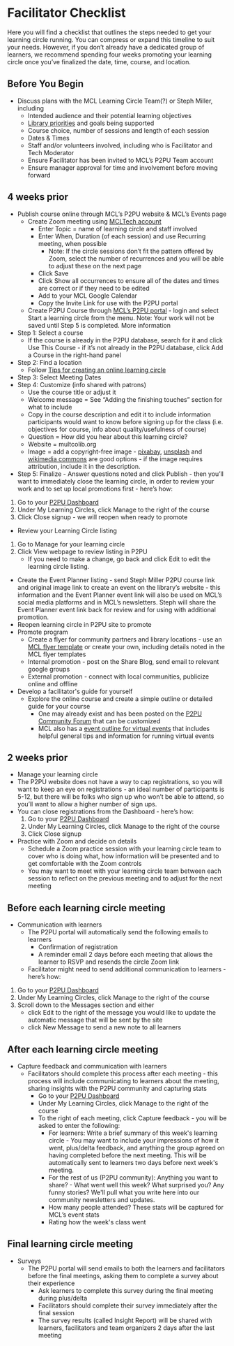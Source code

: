 # Facilitator Checklist

Here you will find a checklist that outlines the steps needed to get your learning circle running. You can compress or expand this timeline to suit your needs. However, if you don’t already have a dedicated group of learners, we recommend spending four weeks promoting your learning circle once you’ve finalized the date, time, course, and location.

## Before You Begin

* Discuss plans with the MCL Learning Circle Team\(?\) or Steph Miller, including
  * Intended audience and their potential learning objectives
  * [Library priorities](https://multcolib.org/about/priorities) and goals being supported
  * Course choice, number of sessions and length of each session
  * Dates & Times
  * Staff and/or volunteers involved, including who is Facilitator and Tech Moderator
  * Ensure Facilitator has been invited to MCL’s P2PU Team account
  * Ensure manager approval for time and involvement before moving forward

## 4 weeks prior

* Publish course online through MCL’s P2PU website & MCL’s Events page
  * Create Zoom meeting using [MCLTech account](https://docs.google.com/document/d/1HikcHogfC5AadGGunMGbGGAoQz6IpmdBvIvnLnLfCAU/edit#heading=h.k37jvlm3c546)
    * Enter Topic = name of learning circle and staff involved
    * Enter When, Duration \(of each session\) and use Recurring meeting, when possible
      * Note: If the circle sessions don’t fit the pattern offered by Zoom, select the number of recurrences and you will be able to adjust these on the next page
    * Click Save
    * Click Show all occurrences to ensure all of the dates and times are correct or if they need to be edited
    * Add to your MCL Google Calendar
    * Copy the Invite Link for use with the P2PU portal  
  * Create P2PU Course through [MCL’s P2PU portal](https://www.p2pu.org/multcolib/) - login and select Start a learning circle from the menu. Note: Your work will not be saved until Step 5 is completed. More information 
* Step 1: Select a course
  * If the course is already in the P2PU database, search for it and click Use This Course - if it’s not already in the P2PU database, click Add a Course in the right-hand panel
* Step 2: Find a location
  * Follow [Tips for creating an online learning circle](https://community.p2pu.org/t/tips-for-creating-an-online-learning-circle/4462)
* Step 3: Select Meeting Dates
* Step 4: Customize \(info shared with patrons\)
  * Use the course title or adjust it
  * Welcome message = See “Adding the finishing touches” section for what to include
  * Copy in the course description and edit it to include information participants would want to know before signing up for the class \(i.e.  objectives for course, info about quality/usefulness of course\)
  * Question = How did you hear about this learning circle?
  * Website = multcolib.org
  * Image = add a copyright-free image - [pixabay](https://pixabay.com/), [unsplash](https://unsplash.com/) and [wikimedia commons](https://commons.wikimedia.org/wiki/Main_Page) are good options - if the image requires attribution, include it in the description.
* Step 5: Finalize - Answer questions noted and click Publish - then you’ll want to immediately close the learning circle, in order to review your work and to set up local promotions first - here’s how:

1. Go to your [P2PU Dashboard](https://learningcircles.p2pu.org/en/)
2. Under My Learning Circles, click Manage to the right of the course
3. Click Close signup - we will reopen when ready to promote

* Review your Learning Circle listing

1. Go to Manage for your learning circle
2. Click View webpage to review listing in P2PU
   * If you need to make a change, go back and click Edit to edit the learning  circle listing.  

* Create the Event Planner listing - send Steph Miller P2PU course link and original image link to create an event on the library’s website - this information and the Event Planner event link will also be used on MCL’s social media platforms and in MCL’s newsletters. Steph will share the Event Planner event link back for review and for using with additional promotion.
* Reopen learning circle in P2PU site to promote  
* Promote program
  * Create a flyer for community partners and library locations - use an [MCL flyer template](https://commons.multcolib.org/marketing-online-engagement/flyers-templates-and-resources#Event%20flyer%20templates) or create your own, including details noted in the MCL flyer templates
  * Internal promotion - post on the Share Blog, send email to relevant google groups
  * External promotion - connect with local communities, publicize online and offline
* Develop a facilitator's guide for yourself
  * Explore the online course and create a simple outline or detailed guide for your course
    * One may already exist and has been posted on the [P2PU Community Forum](https://community.p2pu.org/) that can be customized
    * MCL also has a [event outline for virtual events](https://docs.google.com/document/d/1AaEyNbGdzeYEtHeADdVSJabIYzdENLhKmwIiTmx6_BE/edit#heading=h.4y8aw9w971cc) that includes helpful general tips and information for running virtual events

## 2 weeks prior

* Manage your learning circle
* The P2PU website does not have a way to cap registrations, so you will want to keep an eye on registrations - an ideal number of participants is 5-12, but there will be folks who sign up who won’t be able to attend, so you’ll want to allow a higher number of sign ups.
* You can close registrations from the Dashboard - here’s how:
  1. Go to your [P2PU Dashboard](https://learningcircles.p2pu.org/en/)
  2. Under My Learning Circles, click Manage to the right of the course
  3. Click Close signup
* Practice with Zoom and decide on details
  * Schedule a Zoom practice session with your learning circle team to cover who is doing what, how information will be presented and to get comfortable with the Zoom controls
  * You may want to meet with your learning circle team between each session to reflect on the previous meeting and to adjust for the next meeting

## Before each learning circle meeting

* Communication with learners
  * The P2PU portal will automatically send the following emails to learners
    * Confirmation of registration
    * A reminder email 2 days before each meeting that allows the learner to RSVP and resends the circle Zoom link
  * Facilitator might need to send additional communication to learners - here’s how:

1. Go to your [P2PU Dashboard](https://learningcircles.p2pu.org/en/)
2. Under My Learning Circles, click Manage to the right of the course
3. Scroll down to the Messages section and either
   * click Edit to the right of the message you would like to update the automatic message that will be sent by the site 
   * click New Message to send a new note to all learners

## After each learning  circle meeting

* Capture feedback and communication with learners
  * Facilitators should complete this process after each meeting - this process will include communicating to learners about the meeting, sharing insights with the P2PU community and capturing stats
    * Go to your [P2PU Dashboard](https://learningcircles.p2pu.org/en/)
    * Under My Learning Circles, click Manage to the right of the course
    * To the right of each meeting, click Capture feedback - you will be asked to enter the following:
      * For learners: Write a brief summary of this week's learning circle - You may want to include your impressions of how it went, plus/delta feedback, and anything the group agreed on having completed before the next meeting. This will be automatically sent to learners two days before next week's meeting.
      * For the rest of us \(P2PU community\): Anything you want to share? - What went well this week? What surprised you? Any funny stories? We'll pull what you write here into our community newsletters and updates.
      * How many people attended? These stats will be captured for MCL’s event stats
      * Rating how the week's class went

## Final learning circle meeting

* Surveys 
  * The P2PU portal will send emails to both the learners and facilitators before the final meetings, asking them to complete a survey about their experience
    * Ask learners to complete this survey during the final meeting during plus/delta
    * Facilitators should complete their survey immediately after the final session
    * The survey results \(called Insight Report\) will be shared with learners, facilitators and team organizers 2 days after the last meeting

